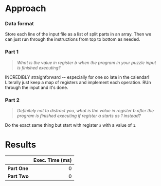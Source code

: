 # Approach
### Data format

Store each line of the input file as a list of split parts in an array. Then we can just run through the instructions
from top to bottom as needed.

### Part 1
> _What is the value in register b when the program in your puzzle input is finished executing?_

INCREDIBLY straighforward -- especially for one so late in the calendar! Literally just keep a map of registers and implement
each operation. RUn through the input and it's done.

### Part 2
> _Definitely not to distract you, what is the value in register b after the program is finished executing if register a starts as 1 instead?_

Do the exact same thing but start with register `a` with a value of `1`.

# Results

|              | Exec. Time (ms) |
|--------------|----------------:|
| **Part One** |               0 |
| **Part Two** |               0 |
